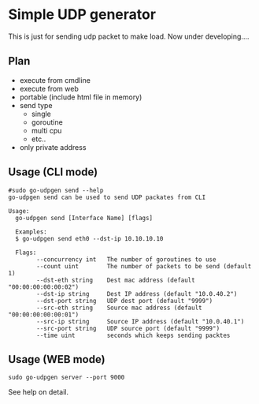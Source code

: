 # Simple UDP generator

This is just for sending udp packet to make load.
Now under developing....

## Plan

* execute from cmdline
* execute from web
* portable (include html file in memory)
* send type
  * single
  * goroutine
  * multi cpu
  * etc..
* only private address

## Usage (CLI mode)

```
#sudo go-udpgen send --help
go-udpgen send can be used to send UDP packates from CLI

Usage:
  go-udpgen send [Interface Name] [flags]
  
  Examples:
  $ go-udpgen send eth0 --dst-ip 10.10.10.10
  
  Flags:
        --concurrency int   The number of goroutines to use
        --count uint        The number of packets to be send (default 1)
        --dst-eth string    Dest mac address (default "00:00:00:00:00:02")
        --dst-ip string     Dest IP address (default "10.0.40.2")
        --dst-port string   UDP dest port (default "9999")
        --src-eth string    Source mac address (default "00:00:00:00:00:01")
        --src-ip string     Source IP address (default "10.0.40.1")
        --src-port string   UDP source port (default "9999")
        --time uint         seconds which keeps sending packtes
```

## Usage (WEB mode)

```
sudo go-udpgen server --port 9000
```

See help on detail.
